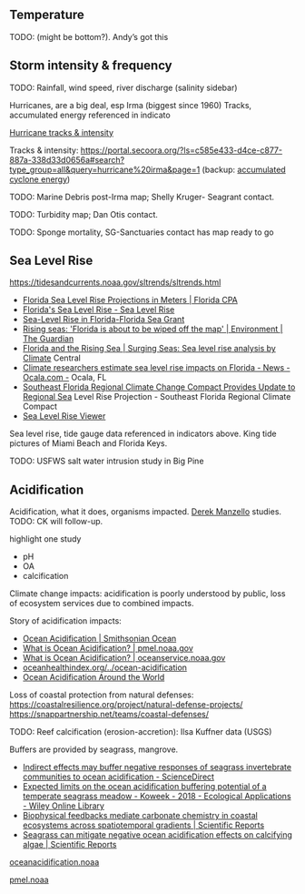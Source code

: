 ## Temperature
TODO: (might be bottom?). Andy’s got this

## Storm intensity & frequency
TODO: Rainfall, wind speed, river discharge (salinity sidebar)

Hurricanes, are a big deal, esp Irma (biggest since 1960)
Tracks, accumulated energy referenced in indicato

[Hurricane tracks & intensity](https://coast.noaa.gov/hurricanes/)

Tracks & intensity: https://portal.secoora.org/?ls=c585e433-d4ce-c877-887a-338d33d0656a#search?type_group=all&query=hurricane%20irma&page=1
(backup: [accumulated cyclone energy](https://www.wunderground.com/hurricane/accumulated_cyclone_energy.asp))

TODO: Marine Debris post-Irma map; Shelly Kruger- Seagrant contact.

TODO: Turbidity map; Dan Otis contact.

TODO: Sponge mortality, SG-Sanctuaries contact has map ready to go

## Sea Level Rise
https://tidesandcurrents.noaa.gov/sltrends/sltrends.html

* [Florida Sea Level Rise Projections in Meters | Florida CPA](https://flcpa.databasin.org/datasets/dd54d301894f4322a7a30832572c4a7e)
* [Florida's Sea Level Rise - Sea Level Rise](https://sealevelrise.org/states/florida/)
* [Sea-Level Rise in Florida-Florida Sea Grant]( https://www.flseagrant.org/climate-change/sea-level-rise/ )
* [Rising seas: 'Florida is about to be wiped off the map' | Environment | The Guardian]( https://www.theguardian.com/environment/2018/jun/26/rising-seas-florida-climate-change-elizabeth-rush )
* [Florida and the Rising Sea | Surging Seas: Sea level rise analysis by Climate]( http://sealevel.climatecentral.org/news/floria-and-the-rising-sea ) Central
* [Climate researchers estimate sea level rise impacts on Florida - News - Ocala.com -](  https://www.ocala.com/news/20180513/climate-researchers-estimate-sea-level-rise-impacts-on-florida) Ocala, FL
* [Southeast Florida Regional Climate Change Compact Provides Update to Regional Sea](http://southeastfloridaclimatecompact.org/news/southeast-florida-regional-climate-change-compact-provides-update-to-regional-sea-level-rise-projection/ ) Level Rise Projection - Southeast Florida Regional Climate Compact
* [Sea Level Rise Viewer]( https://coast.noaa.gov/digitalcoast/tools/slr.html )

Sea level rise, tide gauge data referenced in indicators above. King tide pictures of Miami Beach and Florida Keys.

TODO: USFWS salt water intrusion study in Big Pine


## Acidification
Acidification, what it does, organisms impacted.
[Derek Manzello](https://www.aoml.noaa.gov/about_us/staff/index.html?lname=MANZELLO&fname=Derek) studies.
TODO: CK will follow-up.

highlight one study
* pH
* OA
* calcification

Climate change impacts: acidification is poorly understood by public, loss of ecosystem services due to combined impacts.

Story of acidification impacts:
* [Ocean Acidification | Smithsonian Ocean]( https://ocean.si.edu/ocean-life/invertebrates/ocean-acidification )
* [What is Ocean Acidification? | pmel.noaa.gov]( https://www.pmel.noaa.gov/co2/story/What+is+Ocean+Acidification%3F )
* [What is Ocean Acidification? | oceanservice.noaa.gov](https://oceanservice.noaa.gov/facts/acidification.html  )
* [oceanhealthindex.org/../ocean-acidification](  http://www.oceanhealthindex.org/methodology/components/ocean-acidification)
* [Ocean Acidification Around the World]( https://noaa.maps.arcgis.com/apps/MapTour/index.html?appid=1c33c6304fb9466a9185adb0d12a4e7c )


Loss of coastal protection from natural defenses: https://coastalresilience.org/project/natural-defense-projects/
https://snappartnership.net/teams/coastal-defenses/


TODO: Reef calcification (erosion-accretion): Ilsa Kuffner data (USGS)

Buffers are provided by seagrass, mangrove.
* [Indirect effects may buffer negative responses of seagrass invertebrate communities to ocean acidification - ScienceDirect](https://www.sciencedirect.com/science/article/pii/S0022098114001993)
* [Expected limits on the ocean acidification buffering potential of a temperate seagrass meadow - Koweek - 2018 - Ecological Applications - Wiley Online Library](https://esajournals.onlinelibrary.wiley.com/doi/full/10.1002/eap.1771)
* [Biophysical feedbacks mediate carbonate chemistry in coastal ecosystems across spatiotemporal gradients | Scientific Reports](https://www.nature.com/articles/s41598-017-18736-6)
* [Seagrass can mitigate negative ocean acidification effects on calcifying algae | Scientific Reports](https://www.nature.com/articles/s41598-018-35670-3)


[oceanacidification.noaa](https://oceanacidification.noaa.gov/WhatWeDo/Data.aspx)

[pmel.noaa](https://www.pmel.noaa.gov/co2/story/Cheeca+Rocks)
